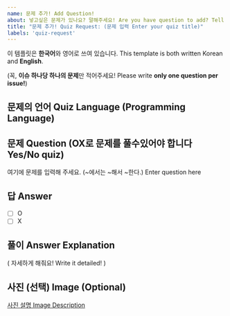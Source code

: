 ```yaml
---
name: 문제 추가! Add Question!
about: 넣고싶은 문제가 있나요? 말해주세요! Are you have question to add? Tell us!
title: "문제 추가! Quiz Request: (문제 입력 Enter your quiz title)"
labels: 'quiz-request'
---
```


이 템플릿은 **한국어**와 영어로 쓰여 있습니다.
This template is both written Korean and **English**.


(꼭, **이슈 하나당 하나의 문제**만 적어주세요! Please write **only one question per issue!**)

## 문제의 언어 Quiz Language (Programming Language)


## 문제 Question (OX로 문제를 풀수있어야 합니다 Yes/No quiz)
여기에 문제를 입력해 주세요. (~에서는 ~해서 ~한다.) Enter question here

## 답 Answer
- [ ] O
- [ ] X

## 풀이 Answer Explanation
( 자세하게 해줘요! Write it detailed! )

## 사진 (선택) Image (Optional)
[사진 설명 Image Description](https://해당-사진의-링크/enter-your-image-link-here)